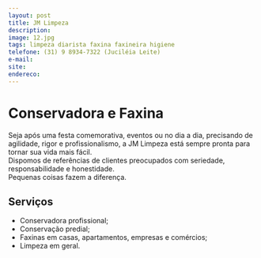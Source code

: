 ```yaml
---
layout: post
title: JM Limpeza
description: 
image: 12.jpg
tags: limpeza diarista faxina faxineira higiene
telefone: (31) 9 8934-7322 (Juciléia Leite) 
e-mail: 
site: 
endereco:
---
```

# Conservadora e Faxina

Seja após uma festa comemorativa, eventos ou no dia a dia, precisando de agilidade, rigor e profissionalismo, 
a JM Limpeza está sempre pronta para tornar sua vida mais fácil.  
Dispomos de referências de clientes preocupados com seriedade, responsabilidade e honestidade.  
Pequenas coisas fazem a diferença.

## Serviços

* Conservadora profissional;
* Conservação predial;
* Faxinas em casas, apartamentos, empresas e comércios;
* Limpeza em geral.


